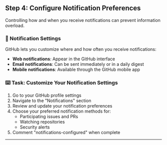 ## Step 4: Configure Notification Preferences

Controlling how and when you receive notifications can prevent information overload.

### 🔔 Notification Settings

GitHub lets you customize where and how often you receive notifications:

- **Web notifications**: Appear in the GitHub interface
- **Email notifications**: Can be sent immediately or in a daily digest
- **Mobile notifications**: Available through the GitHub mobile app

### :keyboard: Task: Customize Your Notification Settings

1. Go to your GitHub profile settings
2. Navigate to the "Notifications" section
3. Review and update your notification preferences
4. Choose your preferred notification methods for:
   - Participating issues and PRs
   - Watching repositories
   - Security alerts
5. Comment "notifications-configured" when complete

---

